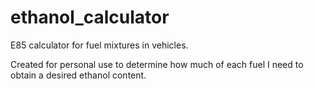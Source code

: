 # ethanol_calculator
E85 calculator for fuel mixtures in vehicles.

Created for personal use to determine how much of each fuel I need to obtain a desired ethanol content.
